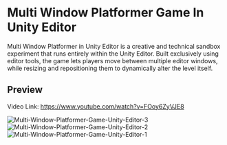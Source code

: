 # Multi Window Platformer Game In Unity Editor
 
Multi Window Platformer in Unity Editor is a creative and technical sandbox experiment that runs entirely within the Unity Editor. Built exclusively using editor tools, the game lets players move between multiple editor windows, while resizing and repositioning them to dynamically alter the level itself.

## Preview

Video Link: https://www.youtube.com/watch?v=FOoy6ZyVJE8

![Multi-Window-Platformer-Game-Unity-Editor-3](https://github.com/user-attachments/assets/a9a509fe-b900-4932-b28f-4b3f90981dec)
![Multi-Window-Platformer-Game-Unity-Editor-2](https://github.com/user-attachments/assets/7292a72a-c52f-4d66-8319-f8d68cb2f760)
![Multi-Window-Platformer-Game-Unity-Editor-1](https://github.com/user-attachments/assets/c00fc50c-0fb2-41a4-ac0d-4a9fe0203af1)


